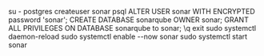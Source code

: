 su - postgres
createuser sonar
psql
ALTER USER sonar WITH ENCRYPTED password 'sonar';
CREATE DATABASE sonarqube OWNER sonar;
GRANT ALL PRIVILEGES ON DATABASE sonarqube to sonar; 
\q
exit
sudo systemctl daemon-reload
sudo systemctl enable --now sonar
sudo systemctl start sonar